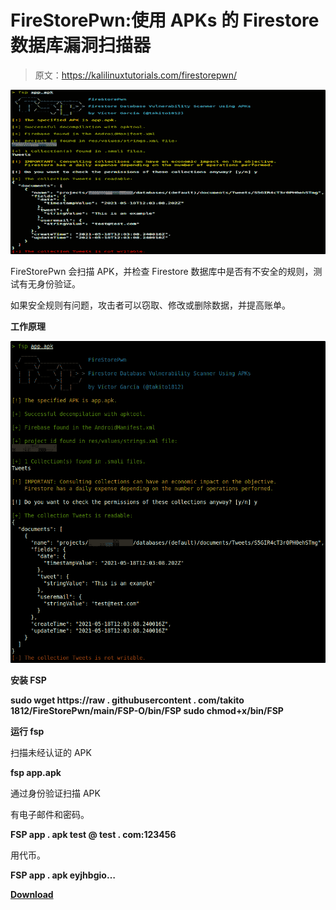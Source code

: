 # FireStorePwn:使用 APKs 的 Firestore 数据库漏洞扫描器

> 原文：<https://kalilinuxtutorials.com/firestorepwn/>

[![FireStorePwn : Firestore Database Vulnerability Scanner Using APKs](img/de1b2505aada45517f9fd29110830e0a.png "FireStorePwn : Firestore Database Vulnerability Scanner Using APKs")](https://1.bp.blogspot.com/-cQRLRS69Ruk/YMS2aDwO7pI/AAAAAAAAJeU/_lj3QfHyt_wqe4zRvcvIVfUG6sM0T-BnwCLcBGAsYHQ/s728/FireStorePwn%25281%2529.png)

FireStorePwn 会扫描 APK，并检查 Firestore 数据库中是否有不安全的规则，测试有无身份验证。

如果安全规则有问题，攻击者可以窃取、修改或删除数据，并提高账单。

**工作原理**

![](img/124b2bdaebd65b69fa441f86efae0101.png)

**安装 FSP**

**sudo wget https://raw . githubusercontent . com/takito 1812/FireStorePwn/main/FSP-O/bin/FSP
sudo chmod+x/bin/FSP**

**运行 fsp**

扫描未经认证的 APK

**fsp app.apk**

通过身份验证扫描 APK

有电子邮件和密码。

**FSP app . apk test @ test . com:123456**

用代币。

**FSP app . apk eyjhbgio…**

[**Download**](https://github.com/takito1812/FireStorePwn)
